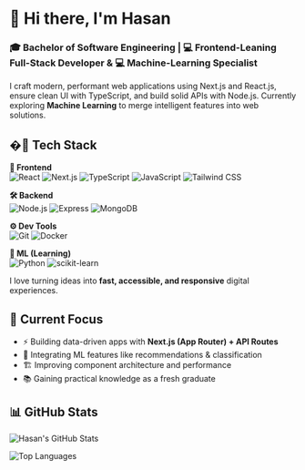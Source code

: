 # 👋 Hi there, I'm Hasan

### 🎓 Bachelor of Software Engineering | 💻 Frontend-Leaning Full-Stack Developer & 💻 Machine-Learning Specialist

I craft modern, performant web applications using Next.js and React.js, ensure clean UI with TypeScript, and build solid APIs with Node.js. Currently exploring **Machine Learning** to merge intelligent features into web solutions.

## �‍🚀 Tech Stack

**🎨 Frontend**  
![React](https://img.shields.io/badge/-React-61DAFB?logo=react&logoColor=white) ![Next.js](https://img.shields.io/badge/-Next.js-000000?logo=next.js&logoColor=white) ![TypeScript](https://img.shields.io/badge/-TypeScript-3178C6?logo=typescript&logoColor=white) ![JavaScript](https://img.shields.io/badge/-JavaScript-F7DF1E?logo=javascript&logoColor=black) ![Tailwind CSS](https://img.shields.io/badge/-Tailwind_CSS-06B6D4?logo=tailwind-css&logoColor=white)

**🛠 Backend**  
![Node.js](https://img.shields.io/badge/-Node.js-339933?logo=node.js&logoColor=white) ![Express](https://img.shields.io/badge/-Express-000000?logo=express&logoColor=white) ![MongoDB](https://img.shields.io/badge/-MongoDB-47A248?logo=mongodb&logoColor=white)

**⚙ Dev Tools**  
![Git](https://img.shields.io/badge/-Git-F05032?logo=git&logoColor=white) ![Docker](https://img.shields.io/badge/-Docker-2496ED?logo=docker&logoColor=white) 

**🤖 ML (Learning)**  
![Python](https://img.shields.io/badge/-Python-3776AB?logo=python&logoColor=white)  ![scikit-learn](https://img.shields.io/badge/-scikit_learn-F7931E?logo=scikit-learn&logoColor=white)

I love turning ideas into **fast, accessible, and responsive** digital experiences.

## 🎯 Current Focus

- ⚡ Building data-driven apps with **Next.js (App Router) + API Routes**
- 🧠 Integrating ML features like recommendations & classification
- 🏗 Improving component architecture and performance
- 📚 Gaining practical knowledge as a fresh graduate

## 📊 GitHub Stats

![Hasan's GitHub Stats](https://github-readme-stats.vercel.app/api?username=Hasan-Smajlovic&show_icons=true&theme=radical&hide_title=true)

![Top Languages](https://github-readme-stats.vercel.app/api/top-langs/?username=Hasan-Smajlovic&layout=compact&theme=radical&langs_count=6)

